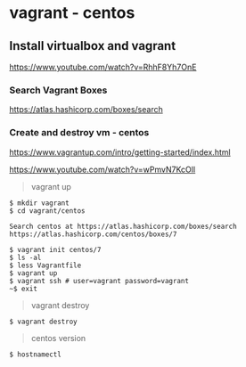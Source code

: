 # vagrant - centos

## Install virtualbox and vagrant

https://www.youtube.com/watch?v=RhhF8Yh7OnE

### Search Vagrant Boxes

https://atlas.hashicorp.com/boxes/search

### Create and destroy vm - centos

https://www.vagrantup.com/intro/getting-started/index.html

https://www.youtube.com/watch?v=wPmvN7KcOlI

> vagrant up

```
$ mkdir vagrant
$ cd vagrant/centos

Search centos at https://atlas.hashicorp.com/boxes/search 
https://atlas.hashicorp.com/centos/boxes/7

$ vagrant init centos/7
$ ls -al
$ less Vagrantfile
$ vagrant up
$ vagrant ssh # user=vagrant password=vagrant
~$ exit
```

> vagrant destroy

```
$ vagrant destroy
```

> centos version

```
$ hostnamectl 
```
